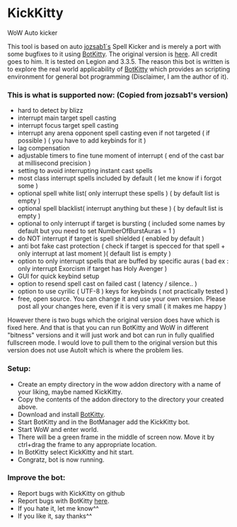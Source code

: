 # KickKitty
WoW Auto kicker

This tool is based on auto [jozsab1´s](http://www.ownedcore.com/forums/members/187464-jozsab1.html) Spell Kicker and is merely a port with some bugfixes to it using [BotKitty](http://botkitty.com). The original version is [here](http://www.ownedcore.com/forums/world-of-warcraft/world-of-warcraft-bots-programs/509163-spell-kicker-interrupt-cast-autoit-no-memory-read-any-wow-version.html). All credit goes to him. It is tested on Legion and 3.3.5. The reason this bot is written is to explore the real world applicability of [BotKitty](http://botkitty.com) which provides an scripting environment for general bot programming (Disclaimer, I am the author of it).

### This is what is supported now: (Copied from jozsab1's version)
- hard to detect by blizz
- interrupt main target spell casting
- interrupt focus target spell casting
- interrupt any arena opponent spell casting even if not targeted ( if possible ) ( you have to add keybinds for it )
- lag compensation
- adjustable timers to fine tune moment of interrupt ( end of the cast bar at millisecond precision )
- setting to avoid interrupting instant cast spells
- most class interrupt spells included by default ( let me know if i forgot some )
- optional spell white list( only interrupt these spells ) ( by default list is empty )
- optional spell blacklist( interrupt anything but these ) ( by default list is empty )
- optional to only interrupt if target is bursting ( included some names by default but you need to set NumberOfBurstAuras = 1 )
- do NOT interrupt if target is spell shielded ( enabled by default )
- anti bot fake cast protection ( check if target is specced for that spell + only interrupt at last moment )( default list is empty )
- option to only interrupt spells that are buffed by specific auras ( bad ex : only interrupt Exorcism if target has Holy Avenger )
- GUI for quick keybind setup
- option to resend spell cast on failed cast ( latency / silence.. )
- option to use cyrilic ( UTF-8 ) keys for keybinds ( not practically tested )
- free, open source. You can change it and use your own version. Please post all your changes here, even if it is very small ( it makes me happy )

However there is two bugs which the original version does have which is fixed here. And that is that you can run BotKitty and WoW in different "bitness" versions and it will just work and bot can run in fully qualified fullscreen mode. I would love to pull them to the original version but this version does not use AutoIt which is where the problem lies.

### Setup:
- Create an empty directory in the wow addon directory with a name of your liking, maybe named KickKitty.
- Copy the contents of the addon directory to the directory your created above.
- Download and install [BotKitty](http://botkitty.com).
- Start BotKitty and in the BotManager add the KickKitty bot.
- Start WoW and enter world.
- There will be a green frame in the middle of screen now. Move it by ctrl+drag the frame to any appropriate location.
- In BotKitty select KickKitty and hit start.
- Congratz, bot is now running.

### Improve the bot:
- Report bugs with KickKitty on github
- Report bugs with BotKitty [here](http://issuetracker.botkitty.com).
- If you hate it, let me know^^
- If you like it, say thanks^^
